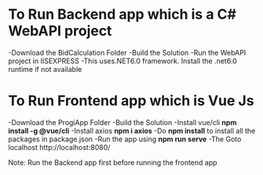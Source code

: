 # To Run Backend app which is a C# WebAPI project

-Download the BidCalculation Folder
-Build the Solution
-Run the WebAPI project in IISEXPRESS
-This uses.NET6.0 framework. Install the .net6.0 runtime if not available

# To Run Frontend app which is Vue Js

-Download the ProgiApp Folder
-Build the Solution
-Install vue/cli **npm install -g @vue/cli**
-Install axios **npm i axios**
-Do **npm install** to install all the packages in package.json
-Run the app using **npm run serve**
-The Goto localhost http://localhost:8080/

Note: Run the Backend app first before running the frontend app
